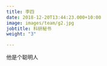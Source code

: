 ```yaml
---
title: 李四
date: 2018-12-20T13:44:23.000+10:00
image: images/team/g2.jpg
jobtitle: 科研秘书
weight: "3"

---
```

他是个聪明人